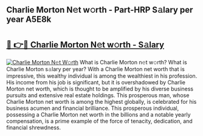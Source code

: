 ## Charlie Morton N𝚎t w𝚘rth - Part-HRP S𝚊lary per year A5E8k

# <h2><a href="http://gc1z56x.nevu.top/?p=Charlie+Morton">🔗 👉🔴 Charlie Morton N𝚎t w𝚘rth - S𝚊lary</a></h2>

[![Charlie Morton N𝚎t W𝚘rth](https://i.imgur.com/Oavwk0R.jpeg)](http://gc1z56x.nevu.top/?p=Charlie+Morton)
What is Charlie Morton n𝚎t w𝚘rth? What is Charlie Morton s𝚊lary per year?
With a Charlie Morton net worth that is impressive, this wealthy individual is among the wealthiest in his profession. His income from his job is significant, but it is overshadowed by Charlie Morton net worth, which is thought to be amplified by his diverse business pursuits and extensive real estate holdings. This prosperous man, whose Charlie Morton net worth is among the highest globally, is celebrated for his business acumen and financial brilliance. This prosperous individual, possessing a Charlie Morton net worth in the billions and a notable yearly compensation, is a prime example of the force of tenacity, dedication, and financial shrewdness.
